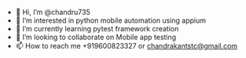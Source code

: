 - 👋 Hi, I’m @chandru735
- 👀 I’m interested in python mobile automation using appium
- 🌱 I’m currently learning pytest framework creation
- 💞️ I’m looking to collaborate on Mobile app testing
- 📫 How to reach me +919600823327 or chandrakantstc@gmail.com

<!---
chandru735/chandru735 is a ✨ special ✨ repository because its `README.md` (this file) appears on your GitHub profile.
You can click the Preview link to take a look at your changes.
--->
